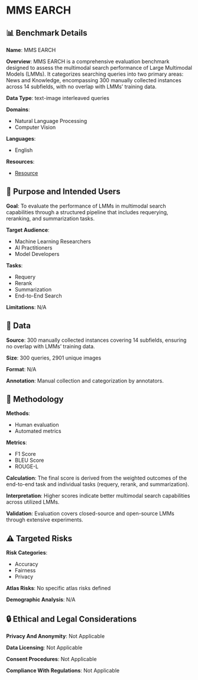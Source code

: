 # MMS EARCH

## 📊 Benchmark Details

**Name**: MMS EARCH

**Overview**: MMS EARCH is a comprehensive evaluation benchmark designed to assess the multimodal search performance of Large Multimodal Models (LMMs). It categorizes searching queries into two primary areas: News and Knowledge, encompassing 300 manually collected instances across 14 subfields, with no overlap with LMMs’ training data.

**Data Type**: text-image interleaved queries

**Domains**:
- Natural Language Processing
- Computer Vision

**Languages**:
- English

**Resources**:
- [Resource](https://mmsearch.github.io)

## 🎯 Purpose and Intended Users

**Goal**: To evaluate the performance of LMMs in multimodal search capabilities through a structured pipeline that includes requerying, reranking, and summarization tasks.

**Target Audience**:
- Machine Learning Researchers
- AI Practitioners
- Model Developers

**Tasks**:
- Requery
- Rerank
- Summarization
- End-to-End Search

**Limitations**: N/A

## 💾 Data

**Source**: 300 manually collected instances covering 14 subfields, ensuring no overlap with LMMs’ training data.

**Size**: 300 queries, 2901 unique images

**Format**: N/A

**Annotation**: Manual collection and categorization by annotators.

## 🔬 Methodology

**Methods**:
- Human evaluation
- Automated metrics

**Metrics**:
- F1 Score
- BLEU Score
- ROUGE-L

**Calculation**: The final score is derived from the weighted outcomes of the end-to-end task and individual tasks (requery, rerank, and summarization).

**Interpretation**: Higher scores indicate better multimodal search capabilities across utilized LMMs.

**Validation**: Evaluation covers closed-source and open-source LMMs through extensive experiments.

## ⚠️ Targeted Risks

**Risk Categories**:
- Accuracy
- Fairness
- Privacy

**Atlas Risks**:
No specific atlas risks defined

**Demographic Analysis**: N/A

## 🔒 Ethical and Legal Considerations

**Privacy And Anonymity**: Not Applicable

**Data Licensing**: Not Applicable

**Consent Procedures**: Not Applicable

**Compliance With Regulations**: Not Applicable
